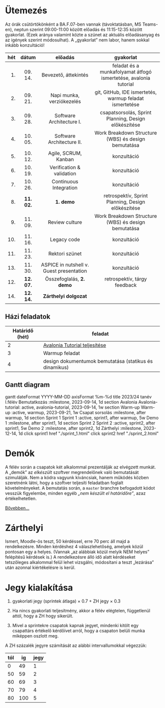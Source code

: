 # Ütemezés

Az órák csütörtökönként a BA.F.07-ben vannak (távoktatásban, MS Teams-en), neptun szerint 09:00-11:00 között előadás és 11:15-12:35 között gyakorlat. (Ezek aránya valamint közte a szünet az aktuális előadásanyag és az igények szerint módosulhat). A „gyakorlat” nem labor, hanem sokkal inkább konzultáció!

|hét |dátum      |előadás                    |gyakorlat                                                               |
|---:|:---------:|:-------------------------:|:----------------------------------------------------------------------:|
|  1.|  09. 14.  | Bevezető, áttekintés      | feladat és a munkafolyamat átfogó ismertetése, avalonia tutorial       |
|  2.|  09. 21.  | Napi munka, verziókezelés | git, GitHub, IDE ismertetés, warmup feladat ismertetése                |
|  3.|  09. 28.  | Software Architecture I.  | csapatsorsolás, Sprint Planning, Design előkészítése                   |
|  4.|  10. 05.  | Software Architecture II. | Work Breakdown Structure (WBS) és design bemutatása                    |
|  5.|  10. 12.  | Agile, SCRUM, Kanban      | konzultáció                                                            |
|  6.|  10. 19.  | Verification & validation | konzultáció                                                            |
|  7.|  10. 26.  | Continuous Integration    | konzultáció                                                            |
|  8.|**11. 02.**| **1. demo**               | retrospektív, Sprint Planning, Design előkészítése                     |
|  9.|  11. 09.  | Review culture            | Work Breakdown Structure (WBS) és design bemutatása                    |
| 10.|  11. 16.  | Legacy code               | konzultáció                                                            |
| 11.|  11. 23.  | Rektori szünet            | konzultáció                                                            |
| 13.|  11. 30.  | ASPICE in nutshell v. Guest presentation        | konzultáció                                                            |
| 12.|**12. 07.**| Összefoglalás, **2. demo**| retrospektív, tárgy feedback                                           |
| 14.|**12. 14.**| **Zárthelyi dolgozat**    |                                                                        |


## Házi feladatok

Határidő (hét)| feladat
---|--------
2  | [Avalonia Tutorial teljesítése](https://docs.avaloniaui.net/tutorials/todo-list-app)
3  | Warmup feladat
4  | design dokumentumok bemutatása (statikus és dinamikus)
 

## Gantt diagram

<div class="mermaid">
    gantt
    dateFormat  YYYY-MM-DD
    axisFormat  %m-%d
    title 2023/24 tanév I.félév
    Bemutatkozás :milestone, 2023-09-14, 1d
    section Avalonia
        Avalonia-tutorial: active, avalonia-tutorial, 2023-09-14, 1w
    section Warm-up
        Warm-up :active, warmup, 2023-09-21, 1w
    Csapat sorsolás :milestone, after warmup, 1d
    section Sprint 1
        Sprint 1 :active, sprint1, after warmup, 5w
    Demo 1 :milestone, after sprint1, 1d
    section Sprint 2
        Sprint 2 :active, sprint2, after sprint1, 5w
    Demo 2 :milestone, after sprint2, 1d
    Zárthelyi :milestone, 2023-12-14, 1d
    click sprint1 href "./sprint_1.html"
    click sprint2 href "./sprint_2.html"
</div>


<!--
# Házi feladat - 1. hét

1. GitHub fiók létrehozása
    * ha még nincs
2. 11 JDK telepítése, mivel a szoftvert Java nyelven kell elkészíteni
    * ha nincs fönt
3. Fejlesztőkörnyezet telepítése és beállítása
    * IntelliJ IDEA az ajánlott és támogatott eszköz
4. Git és GitHub oktatóanyagok elolvasása
    * ha vannak hiányosságok
    * az órán nincs idő szájbarágósan git használatot oktatni, erre vannak interaktív oktatófelületek
    * ez mindenkinek egyéni felelőssége, ám ha konkrét kérdések merülnek fel, akkor ezekre természetesen kitérünk
5. Git repó klónozása
6. Kód futtatása a futtató- és a fejlesztőkörnyezet beállításainak tesztelése céljából
7. A jegyzet és az abban taglalt segédanyagok megismerése
8. Az elkészítendő szoftver átgondolása (lásd readme), statikus és dinamikus modell elkészítése komponens szinten
    * Ennek terjedelme (az órái példa alapján): egy absztrakciós szint a négyfelé bontás (kb. user story szint), és egy az ez alatti egyel, minden komponens még egy kibontása, kb. egyenrangú komponensek létrehozására - osztály szintre nem mennék le, még ha a végén ezekből akár osztály is lesz. Szóval kettő struktúra, kettő dinamikus viselkedést leíró diagram, egy magasabb és egy alacsonyabb absztrakciós szinten. Hogy konkrétan hány building block, azt mindenkinek "érzésre" kell megállapítania, ezért szubjektív az architektúra.
    * Ez egy egyéni feladat, hiszen még nincsenek csapatok. Az elkészítéshez javasolt eszközök: MS Visio, https://www.draw.io/.
    * Az elkészült diagramoknak a következő órán bemutatható állapotban kell lenniük.
-->



# Demók

A félév során a csapatok két alkalommal prezentálják az elvégzett munkát. A „demók” az _elkészült_ szoftver megrendelőnek való bemutatását szimulálják. Nem a kódra vagyunk kíváncsiak, hanem működés közben szeretnénk látni, hogy a szoftver teljesíti feladatban foglalt követelményeket.
A bemutatás során, a `master` branchre befogadott kódot vesszük figyelembe, minden egyéb _„nem készült el határidőre”_, azaz értékelhetetlen.

[Bővebben...](demo.md)


# Zárthelyi

Ismert, Moodle-ös teszt, 50 kérdéssel, erre 70 perc áll majd a rendelkezésre. Minden kérdéshez 4 válaszlehetőség, amelyek közül pontosan egy a helyes. (Vannak „az alábbiak közül melyik NEM helyes” felépítésű kérdések is.) A rendelkezésre álló idő alatt kérdéseket tetszőleges alkalommal felül lehet vizsgálni, módosítani a teszt „lezárása” után azonnal kiértékelésre is kerül.


# Jegy kialakítása

1. gyakorlati jegy (sprintek átlaga) × 0.7 + ZH jegy × 0.3

2. Ha nincs gyakorlati teljesítmény, akkor a félév elégtelen, függetlenül attól, hogy a ZH hogy sikerült.
3. Mivel a sprintekre csapatok kapnak jegyet, mindenki kitölt egy csapattárs értékelő kérdőívet arról, hogy a csapaton belüli munka miképpen oszlott meg.

A ZH százalék jegyre számítását az alábbi intervallumokkal végezzük:

tól | ig | jegy
-- | --- | --
 0 |  49 | 1
50 |  59 | 2
60 |  69 | 3
70 |  79 | 4
80 | 100 | 5
